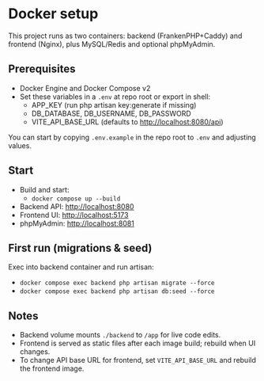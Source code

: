# Docker setup

This project runs as two containers: backend (FrankenPHP+Caddy) and frontend (Nginx), plus MySQL/Redis and optional phpMyAdmin.

## Prerequisites

- Docker Engine and Docker Compose v2
- Set these variables in a `.env` at repo root or export in shell:
  - APP_KEY (run php artisan key:generate if missing)
  - DB_DATABASE, DB_USERNAME, DB_PASSWORD
  - VITE_API_BASE_URL (defaults to <http://localhost:8080/api>)

You can start by copying `.env.example` in the repo root to `.env` and adjusting values.

## Start

- Build and start:
  - `docker compose up --build`
- Backend API: <http://localhost:8080>
- Frontend UI: <http://localhost:5173>
- phpMyAdmin: <http://localhost:8081>

## First run (migrations & seed)

Exec into backend container and run artisan:

- `docker compose exec backend php artisan migrate --force`
- `docker compose exec backend php artisan db:seed --force`

## Notes

- Backend volume mounts `./backend` to `/app` for live code edits.
- Frontend is served as static files after each image build; rebuild when UI changes.
- To change API base URL for frontend, set `VITE_API_BASE_URL` and rebuild the frontend image.
